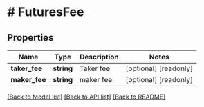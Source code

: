 # # FuturesFee

## Properties

Name | Type | Description | Notes
------------ | ------------- | ------------- | -------------
**taker_fee** | **string** | Taker fee | [optional] [readonly] 
**maker_fee** | **string** | maker fee | [optional] [readonly] 

[[Back to Model list]](../../README.md#documentation-for-models) [[Back to API list]](../../README.md#documentation-for-api-endpoints) [[Back to README]](../../README.md)
